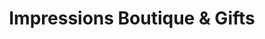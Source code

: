 ---
title: "Impressions Boutique & Gifts"
url: /fayetteville/impressions-boutique-and-gifts/
shop: clothes
---